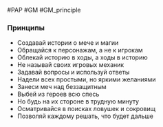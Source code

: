 #PAP #GM #GM_principle  

### Принципы
- Создавай истории о мече и магии 
- Обращайся к персонажам, а не к игрокам 
- Облекай историю в ходы, а ходы в историю 
- Не называй своих игровых механик 
- Задавай вопросы и используй ответы 
- Надели всех простыми, но яркими желаниями 
- Занеси меч над беззащитным 
- Выбей из героев всю спесь 
- Но будь на их стороне в трудную минуту 
- Осматривайся в поисках ловушек и сокровищ 
- Позволяй каждому решать, что будет дальше